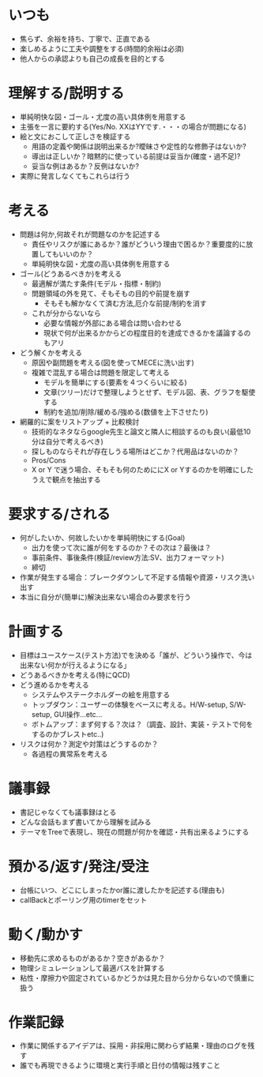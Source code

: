 
いつも
====================

* 焦らず、余裕を持ち、丁寧で、正直である
* 楽しめるように工夫や調整をする(時間的余裕は必須)
* 他人からの承認よりも自己の成長を目的とする


理解する/説明する
=================

* 単純明快な図・ゴール・尤度の高い具体例を用意する
* 主張を一言に要約する(Yes/No. XXはYYです.・・・の場合が問題になる)
* 絵と文におこして正しさを検証する
    * 用語の定義や関係は説明出来るか?曖昧さや定性的な修飾子はないか?
    * 導出は正しいか？暗黙的に使っている前提は妥当か(確度・過不足)?
    * 妥当な例はあるか？反例はないか?
* 実際に発言しなくてもこれらは行う

考える
=====================

* 問題は何か,何故それが問題なのかを記述する
    * 責任やリスクが誰にあるか？誰がどういう理由で困るか？重要度的に放置してもいいのか？
    * 単純明快な図・尤度の高い具体例を用意する
* ゴール(どうあるべきか)を考える
    * 最適解が満たす条件(モデル・指標・制約)
    * 問題領域の外を見て、そもそもの目的や前提を崩す
      - そもそも解かなくて済む方法,厄介な前提/制約を消す
    * これが分からないなら
      - 必要な情報が外部にある場合は問い合わせる
      - 現状で何が出来るかからどの程度目的を達成できるかを議論するのもアリ
* どう解くかを考える
    * 原因や副問題を考える(図を使ってMECEに洗い出す)
    * 複雑で混乱する場合は問題を限定して考える
      - モデルを簡単にする(要素を４つくらいに絞る)
      - 文章(ツリー)だけで整理しようとせず、モデル図、表、グラフを駆使する
      - 制約を追加/削除/緩める/強める(数値を上下させたり)
* 網羅的に案をリストアップ + 比較検討
    * 技術的なネタならgoogle先生と論文と隣人に相談するのも良い(最低10分は自分で考えるべき)
    * 探しものならそれが存在しうる場所はどこか？代用品はないのか？
    * Pros/Cons
    * X or Y で迷う場合、そもそも何のためににX or Yするのかを明確にしたうえで観点を抽出する




要求する/される
===============

* 何がしたいか、何故したいかを単純明快にする(Goal)
    * 出力を使って次に誰が何をするのか？その次は？最後は？
    * 事前条件、事後条件(検証/review方法:SV、出力フォーマット)
    * 締切
* 作業が発生する場合：ブレークダウンして不足する情報や資源・リスク洗い出す
* 本当に自分が(簡単に)解決出来ない場合のみ要求を行う


計画する
====================

* 目標はユースケース(テスト方法)でを決める「誰が、どういう操作で、今は出来ない何かが行えるようになる」
* どうあるべきかを考える(特にQCD)
* どう進めるかを考える
    * システムやステークホルダーの絵を用意する
    * トップダウン：ユーザーの体験をベースに考える。H/W-setup, S/W-setup, GUI操作...etc...
    * ボトムアップ：まず何する？次は？（調査、設計、実装・テストで何をするのかブレストetc..)
* リスクは何か？測定や対策はどうするのか？
    * 各過程の異常系を考える


議事録
=================

* 書記じゃなくても議事録はとる
* どんな会話もまず書いてから理解を試みる
* テーマをTreeで表現し、現在の問題が何かを確認・共有出来るようにする


預かる/返す/発注/受注
========================

 * 台帳にいつ、どこにしまったかor誰に渡したかを記述する(理由も)
 * callBackとポーリング用のtimerをセット


動く/動かす
===========================

 * 移動先に求めるものがあるか？空きがあるか？
 * 物理シミュレーションして最適パスを計算する
 * 粘性・摩擦力や固定されているかどうかは見た目から分からないので慎重に扱う


作業記録
=====================

 * 作業に関係するアイデアは、採用・非採用に関わらず結果・理由のログを残す
 * 誰でも再現できるように環境と実行手順と日付の情報は残すこと


